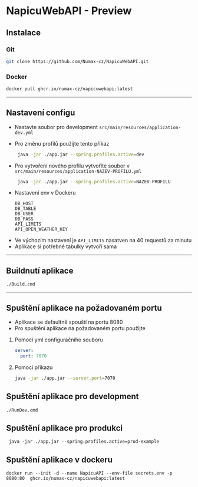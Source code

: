 # NapicuWebAPI - Preview

## Instalace
   
### Git 
   ```sh
   git clone https://github.com/Numax-cz/NapicuWebAPI.git
   ``` 

### Docker
   ```sh
  docker pull ghcr.io/numax-cz/napicuwebapi:latest
   ``` 

---

## Nastavení configu

- Nastavte soubor pro development `src/main/resources/application-dev.yml`


- Pro změnu profilů použijte tento příkaz
    ```sh
     java -jar ./app.jar --spring.profiles.active=dev
    ``` 
- Pro vytvoření nového profilu vytvoříte soubor v `src/main/resources/application-NAZEV-PROFILU.yml`
    ```sh
     java -jar ./app.jar --spring.profiles.active=NAZEV-PROFILU
    ```
- Nastavení env v Dockeru
    ```
    DB_HOST
    DB_TABLE
    DB_USER
    DB_PASS
    API_LIMITS
    API_OPEN_WEATHER_KEY
    ```
* Ve výchozím nastavení je `API_LIMITS` nasatven na 40 requestů za minutu
* Aplikace si potřebné tabulky vytvoří sama

---

## Buildnutí aplikace

```shell
./Build.cmd
```

---

## Spuštění aplikace na požadovaném portu 
- Aplikace se defaultně spouští na portu 8080
- Pro spuštění aplikace na požadovaném portu použijte
1. Pomocí yml configuračního souboru
    ```yml
    server:
      port: 7070
    ```
2. Pomocí příkazu
    ```sh
    java -jar ./app.jar --server.port=7070
    ```


## Spuštění aplikace pro development
```shell
./RunDev.cmd
```


## Spuštění aplikace pro produkci
```shell
 java -jar ./app.jar --spring.profiles.active=prod-example
```

## Spuštění aplikace v dockeru
```shell
docker run --init -d --name NapicuAPI --env-file secrets.env -p 8080:80  ghcr.io/numax-cz/napicuwebapi:latest
```
